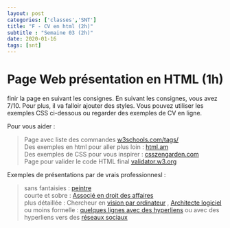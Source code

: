 ```yaml
---
layout: post 
categories: ['classes','SNT']
title: "F - CV en html (2h)"
subtitle : "Semaine 03 (2h)"
date: 2020-01-16
tags: [snt] 
---
```

# Page Web présentation en HTML (1h)

finir la page en suivant les consignes. En suivant les consignes, vous avez 7/10. Pour plus, il va falloir ajouter des styles. Vous pouvez utiliser les exemples CSS ci-dessous ou regarder des exemples de CV en ligne.

Pour vous aider :
> Page avec liste des commandes  [w3schools.com/tags/](https://w3schools.com/tags/)  
> Des exemples en html pour aller plus loin : [html.am](https://www.html.am/)  
> Des exemples de CSS pour vous inspirer : [csszengarden.com](http://www.csszengarden.com/)  
> Page pour valider le code  HTML final [validator.w3.org](https://validator.w3.org)  

Exemples de présentations par de vrais professionnesl :
> sans fantaisies : [peintre](http://www.rebeccalness.com/page-cv)   
> courte et sobre : [Associé en droit des affaires](http://www.darroisvilley.com/avocat/catherine-ambos/)  
> plus détaillée : Chercheur en [vision par ordinateur](https://bbrattoli.github.io/) , [Architecte logiciel](http://ianenders.com/resume.html)  
> ou moins formelle : [quelques lignes avec des hyperliens](http://ianenders.com/)  ou avec des hyperliens vers des [réseaux sociaux](https://www.lydiavalentin.com/es/content/6-biografia)
